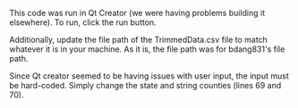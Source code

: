 This code was run in Qt Creator (we were having problems building it elsewhere). 
To run, click the run button. 

Additionally, update the file path of the TrimmedData.csv file to match whatever it is in your machine. As it is, the file path was for bdang831's file path. 

Since Qt creator seemed to be having issues with user input, the input must be hard-coded. Simply change the state and string counties (lines 69 and 70). 
